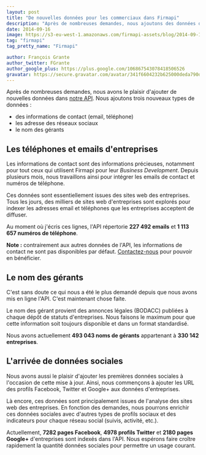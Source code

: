 ```yaml
---
layout: post
title: "De nouvelles données pour les commerciaux dans Firmapi"
description: "Après de nombreuses demandes, nous ajoutons des données de contact, les adresse des réseaux sociaux et le nom des gérants des entreprises dans l'API."
date: 2014-09-16
image: https://s3-eu-west-1.amazonaws.com/firmapi-assets/blog/2014-09-17/firmapi-api-screenshot.png
tag: "firmapi"
tag_pretty_name: "Firmapi"

author: François Grante
author_twitter: FGrante
author_google_plus: https://plus.google.com/106867543078418506526
gravatar: https://secure.gravatar.com/avatar/341f6604232b625000deda790d8d39cd?d=mm&s=30&r=G
---
```


Après de nombreuses demandes, nous avons le plaisir d'ajouter de nouvelles données dans <a href="https://firmapi.com/api">notre API</a>. Nous ajoutons trois nouveaux types de données :

* des informations de contact (email, téléphone)
* les adresse des réseaux sociaux
* le nom des gérants

## Les téléphones et emails d'entreprises

Les informations de contact sont des informations précieuses, notamment pour tout ceux qui utilisent Firmapi pour leur *Business Development*. Depuis plusieurs mois, nous travaillons ainsi pour intégrer les emails de contact et numéros de téléphone.

Ces données sont essentiellement issues des sites web des entreprises. Tous les jours, des milliers de sites web d'entreprises sont explorés pour indexer les adresses email et téléphones que les entreprises acceptent de diffuser.

Au moment où j'écris ces lignes, l'API répertorie **227 492 emails** et **1 113 657 numéros de téléphone**.

**Note :** contrairement aux autres données de l'API, les informations de contact ne sont pas disponibles par défaut. <a href="https://firmapi.com/contact">Contactez-nous</a> pour pouvoir en bénéficier.


## Le nom des gérants

C'est sans doute ce qui nous a été le plus demandé depuis que nous avons mis en ligne l'API. C'est maintenant chose faite.

Le nom des gérant provient des annonces légales (BODACC) publiées à chaque dépôt de statuts d'entreprises. Nous faisons le maximum pour que cette information soit toujours disponible et dans un format standardisé.

Nous avons actuellement **493 043 noms de gérants** appartenant à **330 142 entreprises**.


## L'arrivée de données sociales

Nous avons aussi le plaisir d'ajouter les premières données sociales à l'occasion de cette mise à jour. Ainsi, nous commençons à ajouter les URL des profils Facebook, Twitter et Google+ aux données d'entreprises.

Là encore, ces données sont principalement issues de l'analyse des sites web des entreprises. En fonction des demandes, nous pourrons enrichir ces données sociales avec d'autres types de profils sociaux et des indicateurs pour chaque réseau social (suivis, activité, etc.).

Actuellement, **7282 pages Facebook**, **4978 profils Twitter** et **2180 pages Google+** d'entreprises sont indexés dans l'API. Nous espérons faire croître rapidement la quantité données sociales pour permettre un usage courant.